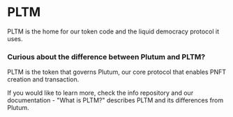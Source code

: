 # PLTM
PLTM is the home for our token code and the liquid democracy protocol it uses.

### Curious about the difference between Plutum and PLTM?
PLTM is the token that governs Plutum, our core protocol that enables PNFT creation and transaction.

If you would like to learn more, check the info repository and our documentation - "What is PLTM?" describes PLTM and its differences from Plutum.
